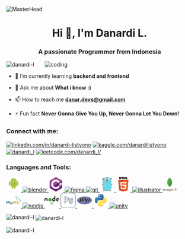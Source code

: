 ![MasterHead]([https://www.google.com/url?sa=i&url=https%3A%2F%2Fmixkit.co%2Ffree-stock-video%2Fcomputer-code-running-on-a-screen-10325%2F&psig=AOvVaw26PVwwGsxk_Afaq6DDI_St&ust=1717921422395000&source=images&cd=vfe&opi=89978449&ved=0CBIQjRxqFwoTCPCR_JXKy4YDFQAAAAAdAAAAABAK)

<h1 align="center">Hi 👋, I'm Danardi L.</h1>
<h3 align="center">A passionate Programmer from Indonesia</h3>
<img align="right" alt="coding" width="400" src="https://e0.pxfuel.com/wallpapers/303/884/desktop-wallpaper-a-anime-manga-thread-anime-programming.jpg">

<p align="left"> <img src="https://komarev.com/ghpvc/?username=danardi-l&label=Profile%20views&color=0e75b6&style=flat" alt="danardi-l" /> </p>

- 🌱 I’m currently learning **backend and frontend**

- 💬 Ask me about **What i know :)**

- 📫 How to reach me **danar.devs@gmail.com**

- ⚡ Fun fact **Never Gonna Give You Up, Never Gonna Let You Down!**

<h3 align="left">Connect with me:</h3>
<p align="left">
<a href="https://linkedin.com/in/danardi-listyono" target="blank"><img align="center" src="https://raw.githubusercontent.com/rahuldkjain/github-profile-readme-generator/master/src/images/icons/Social/linked-in-alt.svg" alt="linkedin.com/in/danardi-listyono" height="30" width="40" /></a>
<a href="https://kaggle.com/danardilistyono" target="blank"><img align="center" src="https://raw.githubusercontent.com/rahuldkjain/github-profile-readme-generator/master/src/images/icons/Social/kaggle.svg" alt="kaggle.com/danardilistyono" height="30" width="40" /></a>
<a href="https://instagram.com/danardi_l" target="blank"><img align="center" src="https://raw.githubusercontent.com/rahuldkjain/github-profile-readme-generator/master/src/images/icons/Social/instagram.svg" alt="danardi_l" height="30" width="40" /></a>
<a href="https://www.leetcode.com/danardi_l/" target="blank"><img align="center" src="https://raw.githubusercontent.com/rahuldkjain/github-profile-readme-generator/master/src/images/icons/Social/leet-code.svg" alt="leetcode.com/danardi_l/" height="30" width="40" /></a>
</p>

<h3 align="left">Languages and Tools:</h3>
<p align="left"> <a href="https://developer.android.com" target="_blank" rel="noreferrer"> <img src="https://raw.githubusercontent.com/devicons/devicon/master/icons/android/android-original-wordmark.svg" alt="android" width="40" height="40"/> </a> <a href="https://www.blender.org/" target="_blank" rel="noreferrer"> <img src="https://download.blender.org/branding/community/blender_community_badge_white.svg" alt="blender" width="40" height="40"/> </a> <a href="https://www.w3schools.com/cs/" target="_blank" rel="noreferrer"> <img src="https://raw.githubusercontent.com/devicons/devicon/master/icons/csharp/csharp-original.svg" alt="csharp" width="40" height="40"/> </a> <a href="https://www.figma.com/" target="_blank" rel="noreferrer"> <img src="https://www.vectorlogo.zone/logos/figma/figma-icon.svg" alt="figma" width="40" height="40"/> </a> <a href="https://git-scm.com/" target="_blank" rel="noreferrer"> <img src="https://www.vectorlogo.zone/logos/git-scm/git-scm-icon.svg" alt="git" width="40" height="40"/> </a> <a href="https://golang.org" target="_blank" rel="noreferrer"> <img src="https://raw.githubusercontent.com/devicons/devicon/master/icons/go/go-original.svg" alt="go" width="40" height="40"/> </a> <a href="https://www.w3.org/html/" target="_blank" rel="noreferrer"> <img src="https://raw.githubusercontent.com/devicons/devicon/master/icons/html5/html5-original-wordmark.svg" alt="html5" width="40" height="40"/> </a> <a href="https://www.adobe.com/in/products/illustrator.html" target="_blank" rel="noreferrer"> <img src="https://www.vectorlogo.zone/logos/adobe_illustrator/adobe_illustrator-icon.svg" alt="illustrator" width="40" height="40"/> </a> <a href="https://www.mongodb.com/" target="_blank" rel="noreferrer"> <img src="https://raw.githubusercontent.com/devicons/devicon/master/icons/mongodb/mongodb-original-wordmark.svg" alt="mongodb" width="40" height="40"/> </a> <a href="https://www.mysql.com/" target="_blank" rel="noreferrer"> <img src="https://raw.githubusercontent.com/devicons/devicon/master/icons/mysql/mysql-original-wordmark.svg" alt="mysql" width="40" height="40"/> </a> <a href="https://nextjs.org/" target="_blank" rel="noreferrer"> <img src="https://cdn.worldvectorlogo.com/logos/nextjs-2.svg" alt="nextjs" width="40" height="40"/> </a> <a href="https://nodejs.org" target="_blank" rel="noreferrer"> <img src="https://raw.githubusercontent.com/devicons/devicon/master/icons/nodejs/nodejs-original-wordmark.svg" alt="nodejs" width="40" height="40"/> </a> <a href="https://www.photoshop.com/en" target="_blank" rel="noreferrer"> <img src="https://raw.githubusercontent.com/devicons/devicon/master/icons/photoshop/photoshop-line.svg" alt="photoshop" width="40" height="40"/> </a> <a href="https://www.php.net" target="_blank" rel="noreferrer"> <img src="https://raw.githubusercontent.com/devicons/devicon/master/icons/php/php-original.svg" alt="php" width="40" height="40"/> </a> <a href="https://www.python.org" target="_blank" rel="noreferrer"> <img src="https://raw.githubusercontent.com/devicons/devicon/master/icons/python/python-original.svg" alt="python" width="40" height="40"/> </a> <a href="https://unity.com/" target="_blank" rel="noreferrer"> <img src="https://www.vectorlogo.zone/logos/unity3d/unity3d-icon.svg" alt="unity" width="40" height="40"/> </a> </p>

<p><img align="left" src="https://github-readme-stats.vercel.app/api/top-langs?username=danardi-l&show_icons=true&locale=en&layout=compact" alt="danardi-l" /></p>

<p>&nbsp;<img align="center" src="https://github-readme-stats.vercel.app/api?username=danardi-l&show_icons=true&locale=en" alt="danardi-l" /></p>

<p><img align="center" src="https://github-readme-streak-stats.herokuapp.com/?user=danardi-l&" alt="danardi-l" /></p>
